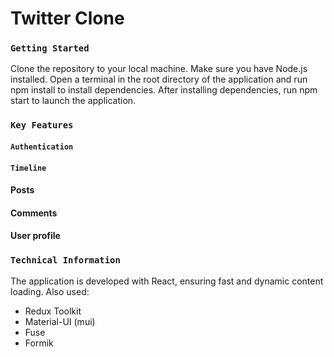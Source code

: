 # Twitter Clone

### `Getting Started`

Clone the repository to your local machine.
Make sure you have Node.js installed.
Open a terminal in the root directory of the application and run npm install to install dependencies.
After installing dependencies, run npm start to launch the application.

### `Key Features`

#### `Authentication`

#### `Timeline`

#### Posts

#### Comments

#### User profile

### `Technical Information`

The application is developed with React, ensuring fast and dynamic content loading.
Also used:

- Redux Toolkit
- Material-UI (mui)
- Fuse
- Formik
